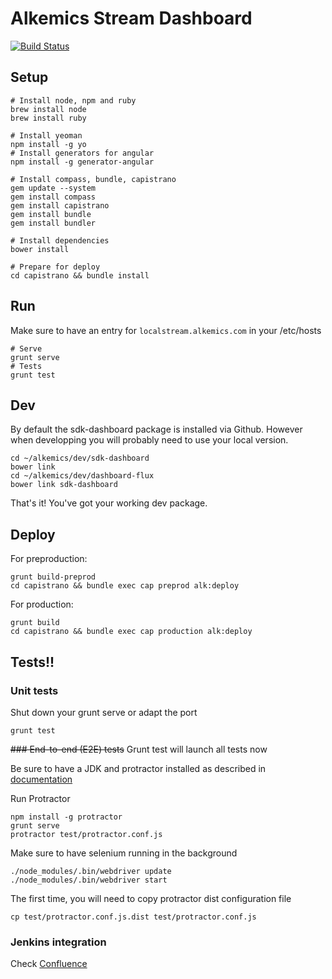 Alkemics Stream Dashboard
=========================

[![Build Status](https://ci.alkemics.com:443/buildStatus/icon?job=dashboard-flux)](https://ci.alkemics.com:443/job/dashboard-flux/)

## Setup

```
# Install node, npm and ruby
brew install node
brew install ruby

# Install yeoman
npm install -g yo
# Install generators for angular
npm install -g generator-angular

# Install compass, bundle, capistrano
gem update --system
gem install compass
gem install capistrano
gem install bundle
gem install bundler

# Install dependencies
bower install

# Prepare for deploy
cd capistrano && bundle install
```

## Run

Make sure to have an entry for `localstream.alkemics.com` in your /etc/hosts

```
# Serve
grunt serve
# Tests
grunt test
```

## Dev

By default the sdk-dashboard package is installed via Github.
However when developping you will probably need to use your local version.

```
cd ~/alkemics/dev/sdk-dashboard
bower link
cd ~/alkemics/dev/dashboard-flux
bower link sdk-dashboard
```

That's it! You've got your working dev package.

## Deploy

For preproduction:

```
grunt build-preprod
cd capistrano && bundle exec cap preprod alk:deploy
```

For production:

```
grunt build
cd capistrano && bundle exec cap production alk:deploy
```

## Tests!!

### Unit tests

Shut down your grunt serve or adapt the port

```
grunt test
```

~~### End-to-end (E2E) tests~~
Grunt test will launch all tests now

Be sure to have a JDK and protractor installed as described in [documentation](http://angular.github.io/protractor/#/)

Run Protractor

```
npm install -g protractor
grunt serve
protractor test/protractor.conf.js
```

Make sure to have selenium running in the background

```
./node_modules/.bin/webdriver update
./node_modules/.bin/webdriver start
```

The first time, you will need to copy protractor dist configuration file
```
cp test/protractor.conf.js.dist test/protractor.conf.js
```


### Jenkins integration

Check [Confluence](https://alkemics.atlassian.net/wiki/display/ITH/How+to+setup+Jenkins+for+the+frontend)
